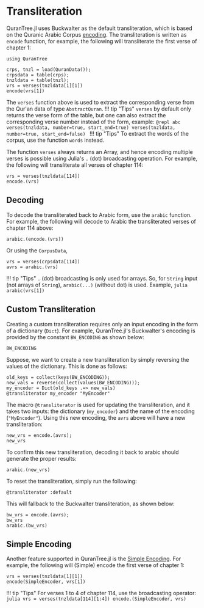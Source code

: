 Transliteration
=====
QuranTree.jl uses Buckwalter as the default transliteration, which is based on the Quranic Arabic Corpus [encoding](https://corpus.quran.com/java/buckwalter.jsp). The transliteration is written as `encode` function, for example, the following will transliterate the first verse of chapter 1:
```@repl abc
using QuranTree

crps, tnzl = load(QuranData());
crpsdata = table(crps);
tnzldata = table(tnzl);
vrs = verses(tnzldata[1][1])
encode(vrs[1])
```
The `verses` function above is used to extract the corresponding verse from the Qur'an data of type `AbstractQuran`.
!!! tip "Tips"
    `verses` by default only returns the verse form of the table, but one can also extract the corresponding verse number instead of the form, example:
    ```@repl abc
    verses(tnzldata, number=true, start_end=true)
    verses(tnzldata, number=true, start_end=false)
    ```
!!! tip "Tips"
    To extract the words of the corpus, use the function `words` instead.

The function `verses` always returns an Array, and hence encoding multiple verses is possible using Julia's `.` (dot) broadcasting operation. For example, the following will transliterate all verses of chapter 114:
```@repl abc
vrs = verses(tnzldata[114])
encode.(vrs)
```
## Decoding
To decode the transliterated back to Arabic form, use the `arabic` function. For example, the following will decode to Arabic the transliterated verses of chapter 114 above:
```@repl abc
arabic.(encode.(vrs))
```
Or using the `CorpusData`, 
```@repl abc
vrs = verses(crpsdata[114])
avrs = arabic.(vrs)
```
!!! tip "Tips"
    `.` (dot) broadcasting is only used for arrays. So, for `String` input (not arrays of `String`), `arabic(...)` (without dot) is used. Example,
    ```julia
    arabic(vrs[1])
    ```
## Custom Transliteration
Creating a custom transliteration requires only an input encoding in the form of a dictionary (`Dict`). For example, QuranTree.jl's Buckwalter's encoding is provided by the constant `BW_ENCODING` as shown below:

```@repl abc
BW_ENCODING
```
Suppose, we want to create a new transliteration by simply reversing the values of the dictionary. This is done as follows:
```@repl abc
old_keys = collect(keys(BW_ENCODING));
new_vals = reverse(collect(values(BW_ENCODING)));
my_encoder = Dict(old_keys .=> new_vals)
@transliterator my_encoder "MyEncoder"
```
The macro `@transliterator` is used for updating the transliteration, and it takes two inputs: the dictionary (`my_encoder`) and the name of the encoding (`"MyEncoder"`). Using this new encoding, the `avrs` above will have a new transliteration:
```@repl abc
new_vrs = encode.(avrs);
new_vrs
```
To confirm this new transliteration, decoding it back to arabic should generate the proper results:
```@repl abc
arabic.(new_vrs)
```
To reset the transliteration, simply run the following:
```@repl abc
@transliterator :default
```
This will fallback to the Buckwalter transliteration, as shown below:
```@repl abc
bw_vrs = encode.(avrs);
bw_vrs
arabic.(bw_vrs)
```
## Simple Encoding
Another feature supported in QuranTree.jl is the [Simple Encoding](https://corpus.quran.com/java/simpleencoding.jsp). For example, the following will (Simple) encode the first verse of chapter 1:
```@repl abc
vrs = verses(tnzldata[1][1])
encode(SimpleEncoder, vrs[1])
```
!!! tip "Tips"
    For verses 1 to 4 of chapter 114, use the broadcasting operator:
    ```julia
    vrs = verses(tnzldata[114][1:4])
    encode.(SimpleEncoder, vrs)
    ```